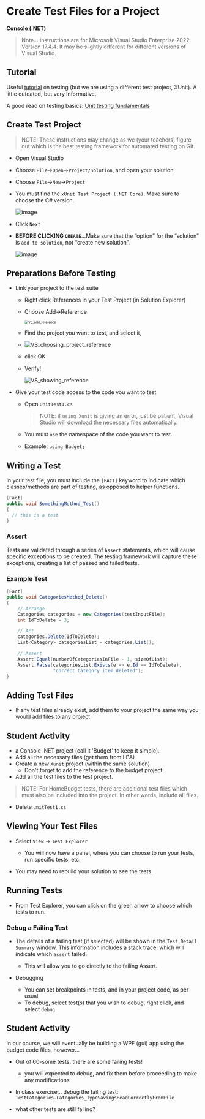 # Create Test Files for a Project

**Console (.NET)**

> Note… instructions are for Microsoft Visual Studio Enterprise 2022 Version 17.4.4. It may be slightly different for different versions of Visual Studio.

## Tutorial

Useful [tutorial](https://docs.microsoft.com/en-us/visualstudio/test/walkthrough-creating-and-running-unit-tests-for-managed-code?view=vs-2019) on testing (but we are using a different test project, XUnit). A little outdated, but very informative.  

A good read on testing basics: [Unit testing fundamentals](https://learn.microsoft.com/en-us/visualstudio/test/unit-test-basics?view=vs-2019)



## Create Test Project

> NOTE: These instructions may change as we (your teachers) figure out which is the best testing framework for automated testing on Git.  

* Open Visual Studio

* Choose `File`->`Open`->`Project/Solution`, and open your solution

* Choose `File`->`New`->`Project`

* You must find the `xUnit Test Project (.NET Core)`. Make sure to choose the C# version.

  ![image](./Images/04_select_unit_testing_project_type.png)

  

* Click `Next`

* **BEFORE CLICKING `CREATE`**…Make sure that the “option” for the “solution” is `add to solution`, not “create new solution”.

  ![image](./Images/04_add_to_solution.png)




## Preparations Before Testing

* Link your project to the test suite

  * Right click References in your Test Project (in Solution Explorer)

  * Choose Add->Reference

    <img src="./Images/VS_add_reference.png" alt="VS_add_reference" style="zoom:60%;" />

  * Find the project you want to test, and select it, 

  * ![VS_choosing_project_reference](./Images/VS_choosing_project_reference.png)

  * click OK

  * Verify!

    ![VS_showing_reference](./Images/VS_showing_reference.PNG)

* Give your test code access to the code you want to test

  * Open `UnitTest1.cs`

    > NOTE: if `using Xunit` is giving an error,  just be patient, Visual Studio will download the necessary files automatically.

  * You must `use` the namespace of the code you want to test.

  * Example: `using Budget;`

## Writing a Test

In your test file, you must include the `[FACT]` keyword to indicate which classes/methods are part of testing, as opposed to helper functions.

```csharp
[Fact]
public void SomethingMethod_Test()
{
  // this is a test
}
```

### Assert

Tests are validated through a series of `Assert` statements, which will cause specific exceptions to be created.  The testing framework will capture these exceptions, creating a list of passed and failed tests. 

### Example Test

```csharp
[Fact]
public void CategoriesMethod_Delete()
{
    // Arrange
    Categories categories = new Categories(testInputFile);
    int IdToDelete = 3;

    // Act
    categories.Delete(IdToDelete);
    List<Category> categoriesList = categories.List();

    // Assert
    Assert.Equal(numberOfCategoriesInFile - 1, sizeOfList);
    Assert.False(categoriesList.Exists(e => e.Id == IdToDelete), 
                 "correct Category item deleted");
}
```



## Adding Test Files

* If any test files already exist, add them to your project the same way you would add files to any project

## Student Activity

* a Console .NET project (call it 'Budget' to keep it simple).
* Add all the necessary files (get them from LEA)
* Create a new `Xunit` project (within the same solution)
  * Don't forget to add the reference to the budget project
* Add all the test files to the test project.

> NOTE: For HomeBudget tests, there are additional test files which must also be included into the project. In other words, include all files.

* Delete `unitTest1.cs`

## Viewing Your Test Files

* Select `View` -> `Test Explorer`
  * You will now have a panel, where you can choose to run your tests, run specific tests, etc.

* You may need to rebuild your solution to see the tests.

## Running Tests

* From Test Explorer, you can click on the green arrow to choose which tests to run.

### Debug a Failing Test

* The details of a failing test (if selected) will be shown in the `Test Detail Summary` window.  This information includes a stack trace, which will indicate which `assert` failed.
  * This will allow you to go directly to the failing Assert.

* Debugging
  * You can set breakpoints in tests, and in your project code, as per usual
  * To debug, select test(s) that you wish to debug, right click, and select `debug`

## Student Activity

In our course, we will eventually be building a WPF (gui) app using the budget code files, however…

* Out of 60-some tests, there are some failing tests! 
  * you will expected to debug, and fix them before proceeding to make any modifications

* In class exercise... debug the failing test: `TestCategories.Categories_TypeSavingsReadCorrectlyFromFile`
* what other tests are still failing?
